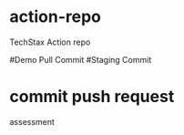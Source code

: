 # action-repo
TechStax Action repo


#Demo Pull Commit
#Staging Commit
# commit push request


assessment


